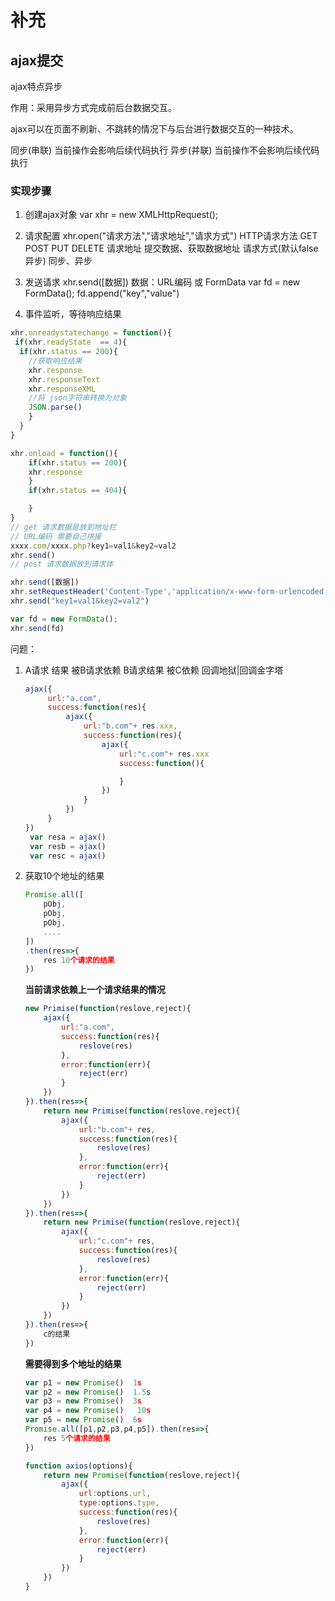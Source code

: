 # 补充

## ajax提交

ajax特点异步

作用：采用异步方式完成前后台数据交互。

ajax可以在页面不刷新、不跳转的情况下与后台进行数据交互的一种技术。

同步(串联) 当前操作会影响后续代码执行
异步(并联) 当前操作不会影响后续代码执行

### 实现步骤

1. 创建ajax对象
   var xhr = new XMLHttpRequest();

2. 请求配置
   xhr.open("请求方法","请求地址","请求方式")
   HTTP请求方法 GET POST PUT DELETE
   请求地址  提交数据、获取数据地址
   请求方式(默认false 异步)  同步、异步

3. 发送请求
   xhr.send([数据])
   数据：URL编码 或 FormData
   var fd = new FormData();
   fd.append("key","value")

4. 事件监听，等待响应结果

```js
xhr.onreadystatechange = function(){
 if(xhr.readyState  == 4){
  if(xhr.status == 200){
	//获取响应结果
	xhr.response
	xhr.responseText
	xhr.responseXML
	//将 json字符串转换为对象
	JSON.parse()
	}
  }
}

xhr.onload = function(){
	if(xhr.status == 200){
	xhr.response
	}
	if(xhr.status == 404){

	}
}
// get 请求数据是放到地址栏
// URL编码 需要自己拼接
xxxx.com/xxxx.php?key1=val1&key2=val2
xhr.send()
// post 请求数据放到请求体

xhr.send([数据])
xhr.setRequestHeader('Content-Type','application/x-www-form-urlencoded;charset=utf-8');
xhr.send("key1=val1&key2=val2")

var fd = new FormData();
xhr.send(fd)
```

问题：

1. A请求 结果 被B请求依赖  B请求结果 被C依赖
   回调地狱|回调金字塔
   ```js
   ajax({
		url:"a.com",
		success:function(res){
			ajax({
				url:"b.com"+ res.xxx,
				success:function(res){
					ajax({
						url:"c.com"+ res.xxx
						success:function(){

						}
					})
				}
			})
		}
   })
	var resa = ajax()
	var resb = ajax()
	var resc = ajax()
	```

2. 获取10个地址的结果
	```js
	Promise.all([
		pObj,
		pObj,
		pObj,
		....
	])
	.then(res=>{
		res 10个请求的结果
	})
	```
	**当前请求依赖上一个请求结果的情况**

	```js
	new Primise(function(reslove,reject){
		ajax({
			url:"a.com",
			success:function(res){
				reslove(res)
			},
			error:function(err){
				reject(err)
			}
		})
	}).then(res=>{
		return new Primise(function(reslove,reject){
			ajax({
				url:"b.com"+ res,
				success:function(res){
					reslove(res)
				},
				error:function(err){
					reject(err)
				}
			})
		})
	}).then(res=>{
		return new Primise(function(reslove,reject){
			ajax({
				url:"c.com"+ res,
				success:function(res){
					reslove(res)
				},
				error:function(err){
					reject(err)
				}
			})
		})
	}).then(res=>{
		c的结果
	})
	```
	
    **需要得到多个地址的结果**

	```js
	var p1 = new Promise()  1s
	var p2 = new Promise()  1.5s
	var p3 = new Promise()  3s 
	var p4 = new Promise()   10s
	var p5 = new Promise()  6s
	Promise.all([p1,p2,p3,p4,p5]).then(res=>{
		res 5个请求的结果
	})

	function axios(options){
		return new Promise(function(reslove,reject){
			ajax({
				url:options.url,
				type:options.type,
				success:function(res){
					reslove(res)
				},
				error:function(err){
					reject(err)
				}
			})
		})
	}
	```